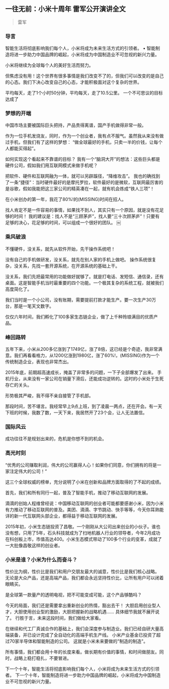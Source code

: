 ## 一往无前：小米十周年 雷军公开演讲全文
> 雷军

### 导言

智能生活将彻底影响我们每个人，小米将成为未来生活方式的引领者。
•  智能制造将进一步助力中国品牌的崛起，小米将成为中国制造业不可忽视的新兴力量。

小米将继续为全球每个人的美好生活而努力。

但焦虑没有用！这个世界有很多事情是我们改变不了的，但我们可以改变的是自己的心态。我们下决心改变自己的心态，才能积极面对这个复杂的世界。

平均每天，走了1个小时50分钟，平均每天，走了10.5公里。
一个不可思议的目标达成了

### 梦想的开端

中国市场主要被国际巨头把持，产品贵得离谱，国产手机做得非常一般。

作为一位手机发烧友，同时，作为一个创业者，我有点不服气。虽然我从来没有做过手机，但我们有了这样的梦想：
“做全球最好的手机，只卖一半的价钱，让每个人都能买得起”。

如何实现这个看起来不靠谱的目标？
我有一个“脑洞大开”的想法：这些巨头都是硬件公司，假如我们用互联网模式来做手机呢？

把软件、硬件和互联网融为一体，就可以另辟蹊径，“降维攻击”。
我也的确找到了一条“捷径”：当时硬件最好的是摩托罗拉，软件最好的是微软，互联网最厉害的是谷歌，假如我能把这三家公司的精英凑在一起，就有机会炼成“铁人三项”！

在小米创办的第一年，我花了80%!的(MISSING)时间在招人。

找人肯定不是一件容易的事情，如果找不到人，其实只有一个原因，就是没有花足够的时间！
我的建议是：找人不是“三顾茅庐”，找人要“三十次顾茅庐”！只要有足够的决心，花足够的时间，可以组成一个很好的团队。
￼

### 乘风破浪

不懂硬件，没关系，就先从软件开始，先干操作系统吧！

没有自己的手机做研发，没关系，就先在别人家的手机上做吧。
操作系统很复杂，没关系，先找一套开源系统，在开源系统的基础上干。

没关系，我们先把最常用的功能做好就够了。就是打电话、发短信、通信录，还有桌面。这是智能手机当时最重要的四个功能。一个极其复杂的系统工程，就被我们高度简化了。

我们当时是一个小公司，没有账期，需要提前打款才能生产。要一次生产30万台，那是一笔天文数字。

仅仅六年时间，我们孵化了100多家生态链企业，做了上千种玲琅满目的优质产品。


### 峰回路转

五年下来，小米从200多亿涨到了1749亿，涨了8倍，这已经是个奇迹，我非常满意。我们再看看格力，从1200亿涨到1980亿，涨了60%!，(MISSING)作为一个传统制造企业，表现也非常杰出。

2015年底，前期超高速成长，掩盖了非常多的问题，一下子全部爆发了出来。
手机行业，从来没有一家公司在销量下滑后，还能成功逆转的。这时的小米处于生死存亡的关头。

形势极其严峻，我不得不亲自接管了手机部。

那段时间，苦不堪言。我经常早上9点上班，到了凌晨一两点，还在开会。有一天下班的时候，我数了数，一天下来，我居然开了23个会，让人无法置信。

### 国际风云

成功往往不是规划出来的，危机是你想不到的机会。

### 高光时刻

“优秀的公司赚取利润，伟大的公司赢得人心！如果你们同意，你们拥有的将是一家注定伟大的公司！”

这三个全球权威的榜单，充分说明了小米在创新和品牌方面取得的了不起的成绩。

首先，我们和所有同行一起，普及了智能手机，推动了移动互联网的发展。

滴滴的创始人程维曾经说：中国移动互联网的创业者可能都要感谢小米，因为小米有力推动了移动互联网的普及。美团、滴滴、字节跳动、快手等等，今天你耳熟能详的新一代互联网头部企业，都得益于移动互联网的发展。

2015年初，小米生态链投资了昌敬。一个刚刚从大公司出来创业的小伙子。谁也没有想，只用了5年，石头科技就成为了扫地机器人行业的领导者，今年2月成功在科创板上市，市值高达400。小米生态模式带动了100多个行业的变革，成就了一大批像昌敬这样的创业者。

### 小米是谁？小米为什么而奋斗？

性价比为纲，性价比是我们和用户交朋友最大的诚意，性价比是我们核心战略。
无论是大众产品，还是高端产品，我们都会永远坚持性价比，让所有用户可以闭着眼睛买。

是全球第一款量产的透明电视，把不可能变成可能，这个产品够酷吗？


今天的局面，我们还是需要拿出重新创业的热情，豁出去干！
大胆启用创业型人才，大胆使用创业型的激励，大胆把握新的战略机遇……
具体细节我就不展开说了。
行胜于言，未来这段时间，我们做给大家看。

在继续和代工厂真诚合作的基础上，我们会深度参与制造业。我们已经自研大量高端装备，并已设计完成了全自动化的高端手机生产线。
小米产业基金已投资了超过70家半导体和智能制造的公司。
这就是小米未来要做的"制造的制造"。

所有事情，我们都会用十年的长度来看。做长期有价值的事情，和时间做朋友。同时，战略上稳打稳扎，不要冒进。

下一个十年，智能生活将彻底影响我们每个人，小米将成为未来生活方式的引领者。
下一个十年，智能制造将进一步助力中国品牌的崛起，小米将成为中国制造业不可忽视的新兴力量。